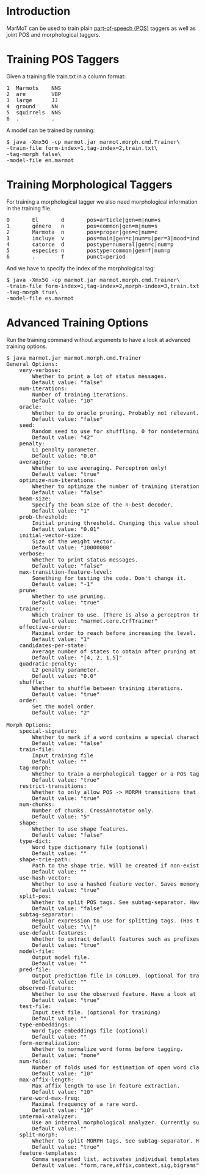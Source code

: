 # Introduction #

MarMoT can be used to train plain [part-of-speech (POS)](http://en.wikipedia.org/wiki/Part-of-speech) taggers as well as joint POS and morphological taggers.

# Training POS Taggers #

Given a training file train.txt in a column format:

<pre>
1  Marmots    NNS
2  are        VBP
3  large      JJ
4  ground     NN
5  squirrels  NNS
6  .          .
</pre>

A model can be trained by running:

<pre>
$ java -Xmx5G -cp marmot.jar marmot.morph.cmd.Trainer\
-train-file form-index=1,tag-index=2,train.txt\
-tag-morph false\
-model-file en.marmot
</pre>

# Training Morphological Taggers #

For training a morphological tagger we also need morphological information in the training file.

<pre>
0       El       d       pos=article|gen=m|num=s
1       género   n       pos=common|gen=m|num=s
2       Marmota  n       pos=proper|gen=c|num=c
3       incluye  v       pos=main|gen=c|num=s|per=3|mood=ind|tense=p
4       catorce  d       postype=numeral|gen=c|num=p
5       especies n       postype=common|gen=f|num=p
6       .        f       punct=period
</pre>

And we have to specify the index of the morphological tag:

<pre>
$ java -Xmx5G -cp marmot.jar marmot.morph.cmd.Trainer\
-train-file form-index=1,tag-index=2,morph-index=3,train.txt\
-tag-morph true\
-model-file es.marmot
</pre>

# Advanced Training Options #

Run the training command without arguments to have a look at advanced training options.

<pre>
$ java marmot.jar marmot.morph.cmd.Trainer
General Options:
	very-verbose:
		Whether to print a lot of status messages.
		Default value: "false"
	num-iterations:
		Number of training iterations.
		Default value: "10"
	oracle:
		Whether to do oracle pruning. Probably not relevant. Have a look at the paper!
		Default value: "false"
	seed:
		Random seed to use for shuffling. 0 for nondeterministic seed
		Default value: "42"
	penalty:
		L1 penalty parameter.
		Default value: "0.0"
	averaging:
		Whether to use averaging. Perceptron only!
		Default value: "true"
	optimize-num-iterations:
		Whether to optimize the number of training iterations on the dev set.
		Default value: "false"
	beam-size:
		Specify the beam size of the n-best decoder.
		Default value: "1"
	prob-threshold:
		Initial pruning threshold. Changing this value should have almost no effect.
		Default value: "0.01"
	initial-vector-size:
		Size of the weight vector.
		Default value: "10000000"
	verbose:
		Whether to print status messages.
		Default value: "false"
	max-transition-feature-level:
		Something for testing the code. Don't change it.
		Default value: "-1"
	prune:
		Whether to use pruning.
		Default value: "true"
	trainer:
		Which trainer to use. (There is also a perceptron trainer but don't use it.)
		Default value: "marmot.core.CrfTrainer"
	effective-order:
		Maximal order to reach before increasing the level.
		Default value: "1"
	candidates-per-state:
		Average number of states to obtain after pruning at each order. These are the mu values from the paper.
		Default value: "[4, 2, 1.5]"
	quadratic-penalty:
		L2 penalty parameter.
		Default value: "0.0"
	shuffle:
		Whether to shuffle between training iterations.
		Default value: "true"
	order:
		Set the model order.
		Default value: "2"

Morph Options:
	special-signature:
		Whether to mark if a word contains a special character in the word signature.
		Default value: "false"
	train-file:
		Input training file
		Default value: ""
	tag-morph:
		Whether to train a morphological tagger or a POS tagger.
		Default value: "true"
	restrict-transitions:
		Whether to only allow POS -> MORPH transitions that have been seen during training.
		Default value: "true"
	num-chunks:
		Number of chunks. CrossAnnotator only.
		Default value: "5"
	shape:
		Whether to use shape features.
		Default value: "false"
	type-dict:
		Word type dictionary file (optional)
		Default value: ""
	shape-trie-path:
		Path to the shape trie. Will be created if non-existent.
		Default value: ""
	use-hash-vector:
		Whether to use a hashed feature vector. Saves memory decreases accuracy.
		Default value: "true"
	split-pos:
		Whether to split POS tags. See subtag-separator. Have a look at the paper!
		Default value: "false"
	subtag-separator:
		Regular expression to use for splitting tags. (Has to work with Java's String.split)
		Default value: "\\|"
	use-default-features:
		Whether to extract default features such as prefixes, suffixes, word forms.
		Default value: "true"
	model-file:
		Output model file.
		Default value: ""
	pred-file:
		Output prediction file in CoNLL09. (optional for training)
		Default value: ""
	observed-feature:
		Whether to use the observed feature. Have a look at the paper!
		Default value: "true"
	test-file:
		Input test file. (optional for training)
		Default value: ""
	type-embeddings:
		Word type embeddings file (optional)
		Default value: ""
	form-normalization:
		Whether to normalize word forms before tagging.
		Default value: "none"
	num-folds:
		Number of folds used for estimation of open word classes.
		Default value: "10"
	max-affix-length:
		Max affix length to use in feature extraction.
		Default value: "10"
	rare-word-max-freq:
		Maximal frequency of a rare word.
		Default value: "10"
	internal-analyzer:
		Use an internal morphological analyzer. Currently supported: 'ar' for AraMorph (Arabic)
		Default value: ""
	split-morph:
		Whether to split MORPH tags. See subtag-separator. Have a look at the paper!
		Default value: "true"
	feature-templates:
		Comma separated list, activates individual templates.
		Default value: "form,rare,affix,context,sig,bigrams"</pre>
